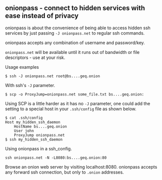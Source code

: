 onionpass - connect to hidden services with ease instead of privacy
---
onionpass is about the convenience of being able to access hidden ssh services by just passing `-J onionpass.net` to regular ssh commands.

onionpass accepts any combination of username and password/key.

`onionpass.net` will be available until it runs out of bandwidth or file descriptors - use at your risk.

Usage examples
```
$ ssh -J onionpass.net root@bs....geq.onion
```
With ssh's `-J` parameter.

```
$ scp -o ProxyJump=onionpass.net some_file.txt bs....geq.onion:
```
Using SCP is a little harder as it has no `-J` parameter, one could add the setting to a special host in your `.ssh/config` file as shown below.

```
$ cat .ssh/config
Host my_hidden_ssh_daemon
    HostName bs....geq.onion
    User john
    ProxyJump onionpass.net
$ ssh my_hidden_ssh_daemon
```
Using onionpass in a ssh_config.

```
ssh onionpass.net -N -L8080:bs....geq.onion:80
```
Browse an onion web server by visiting localhost:8080. 
onionpass accepts any forward ssh connection, but only to `.onion` addresses.